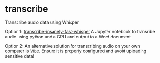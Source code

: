 # transcribe

Transcribe audio data using Whisper

Option 1:
[transcribe-insanely-fast-whisper](notebooks/transcribe-insanely-fast-whisper.ipynb) A Jupyter notebook to transribe audio using python and a GPU and output to a Word document.

Option 2:
An alternative solution for transcribing audio on your own computer is [Vibe](https://thewh1teagle.github.io/vibe/). Ensure it is properly configured and avoid uploading sensitive data!
